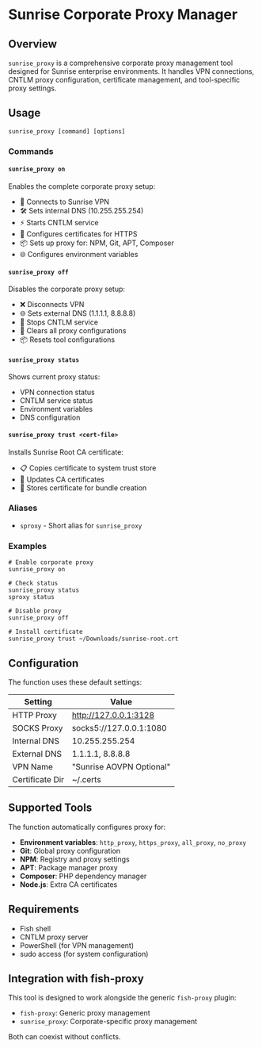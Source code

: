 # Sunrise Corporate Proxy Manager

## Overview
`sunrise_proxy` is a comprehensive corporate proxy management tool designed for Sunrise enterprise environments. It handles VPN connections, CNTLM proxy configuration, certificate management, and tool-specific proxy settings.

## Usage

```fish
sunrise_proxy [command] [options]
```

### Commands

#### `sunrise_proxy on`
Enables the complete corporate proxy setup:
- 🔄 Connects to Sunrise VPN
- 🛠 Sets internal DNS (10.255.255.254)
- ⚡ Starts CNTLM service
- 🔐 Configures certificates for HTTPS
- 📦 Sets up proxy for: NPM, Git, APT, Composer
- 🌐 Configures environment variables

#### `sunrise_proxy off`
Disables the corporate proxy setup:
- ❌ Disconnects VPN
- 🌐 Sets external DNS (1.1.1.1, 8.8.8.8)
- 🛑 Stops CNTLM service
- 🧹 Clears all proxy configurations
- 📦 Resets tool configurations

#### `sunrise_proxy status`
Shows current proxy status:
- VPN connection status
- CNTLM service status
- Environment variables
- DNS configuration

#### `sunrise_proxy trust <cert-file>`
Installs Sunrise Root CA certificate:
- 📋 Copies certificate to system trust store
- 🔄 Updates CA certificates
- 💾 Stores certificate for bundle creation

### Aliases

- `sproxy` - Short alias for `sunrise_proxy`

### Examples

```fish
# Enable corporate proxy
sunrise_proxy on

# Check status
sunrise_proxy status
sproxy status

# Disable proxy
sunrise_proxy off

# Install certificate
sunrise_proxy trust ~/Downloads/sunrise-root.crt
```

## Configuration

The function uses these default settings:

| Setting | Value |
|---------|-------|
| HTTP Proxy | http://127.0.0.1:3128 |
| SOCKS Proxy | socks5://127.0.0.1:1080 |
| Internal DNS | 10.255.255.254 |
| External DNS | 1.1.1.1, 8.8.8.8 |
| VPN Name | "Sunrise AOVPN Optional" |
| Certificate Dir | ~/.certs |

## Supported Tools

The function automatically configures proxy for:

- **Environment variables**: `http_proxy`, `https_proxy`, `all_proxy`, `no_proxy`
- **Git**: Global proxy configuration
- **NPM**: Registry and proxy settings
- **APT**: Package manager proxy
- **Composer**: PHP dependency manager
- **Node.js**: Extra CA certificates

## Requirements

- Fish shell
- CNTLM proxy server
- PowerShell (for VPN management)
- sudo access (for system configuration)

## Integration with fish-proxy

This tool is designed to work alongside the generic `fish-proxy` plugin:

- `fish-proxy`: Generic proxy management
- `sunrise_proxy`: Corporate-specific proxy management

Both can coexist without conflicts.
